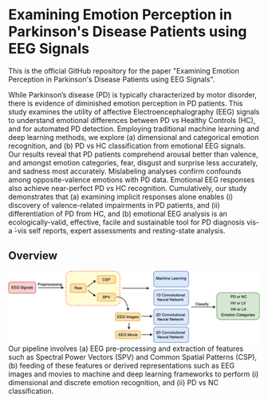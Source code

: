 # Examining Emotion Perception in Parkinson's Disease Patients using EEG Signals

This is the official GitHub repository for the paper "Examining Emotion Perception in Parkinson's Disease Patients using EEG Signals".

While Parkinson’s disease (PD) is typically characterized by motor disorder, there is evidence of diminished emotion perception in PD patients. This study examines the utility of affective Electroencephalography (EEG) signals to understand emotional differences between PD vs Healthy Controls (HC), and for automated PD detection. Employing traditional machine learning and deep learning methods, we explore (a) dimensional and categorical emotion recognition, and (b) PD vs HC classification from emotional EEG signals. Our results reveal that PD patients comprehend arousal better than valence, and amongst emotion categories, fear, disgust and surprise less accurately, and sadness most accurately. Mislabeling analyses confirm confounds among opposite-valence emotions with PD data. Emotional EEG responses also achieve near-perfect PD vs HC recognition. Cumulatively, our study demonstrates that (a) examining implicit responses alone enables (i) discovery of valence-related impairments in PD patients, and (ii) differentiation of PD from HC, and (b) emotional EEG analysis is an ecologically-valid, effective, facile and sustainable tool for PD diagnosis vis-a ́-vis self reports, expert assessments and resting-state analysis.

## Overview
![Overview](./images/EEG_overview.png)
Our pipeline involves (a) EEG pre-processing and extraction of features such as Spectral Power Vectors (SPV) and Common Spatial Patterns (CSP), (b) feeding of these features or derived representations such as EEG images and movies to machine and deep learning frameworks to perform (i) dimensional and discrete emotion recognition, and (ii) PD vs NC classification.

